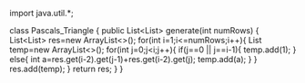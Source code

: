 import java.util.*;

class Pascals_Triangle  {
    public List<List<Integer>> generate(int numRows) {
        List<List<Integer>> res=new ArrayList<>();
        for(int i=1;i<=numRows;i++){
            List<Integer> temp=new ArrayList<>();
            for(int j=0;j<i;j++){
                if(j==0 || j==i-1){
                    temp.add(1);
                }
                else{
                    int a=res.get(i-2).get(j-1)+res.get(i-2).get(j);
                    temp.add(a);
                }
            }
            res.add(temp);
        }
        return res;
    }
}
